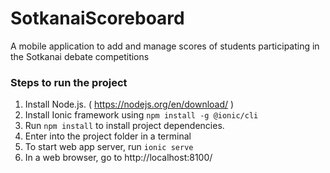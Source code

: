 # SotkanaiScoreboard
A mobile application to add and manage scores of students participating in the Sotkanai debate competitions

### Steps to run the project
1.	Install Node.js. ( https://nodejs.org/en/download/ )
2.	Install Ionic framework using ```npm install -g @ionic/cli```
3.	Run ```npm install``` to install project dependencies.
4.	Enter into the project folder in a terminal
5.	To start web app server, run ```ionic serve```
6.	In a web browser, go to http://localhost:8100/
